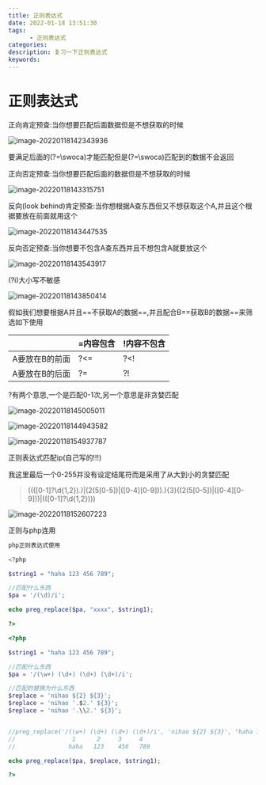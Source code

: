 ```yaml
---
title: 正则表达式
date: 2022-01-18 13:51:30
tags:
      - 正则表达式
categories:
description: 复习一下正则表达式
keywords:
---
```


# 正则表达式

正向肯定预查:当你想要匹配后面数据但是不想获取的时候

![image-20220118142343936](D:\Code\pojo\Blog\BlogHexo\public\img\正则-1.png)

要满足后面的(?=\swoca)才能匹配但是(?=\swoca)匹配到的数据不会返回



正向否定预查:当你想要匹配后面的数据但是不想获取的时候

![image-20220118143315751](D:\Code\pojo\Blog\BlogHexo\public\img\正则-2.png)



反向(look behind)肯定预查:当你想根据A查东西但又不想获取这个A,并且这个根据要放在前面就用这个

![image-20220118143447535](D:\Code\pojo\Blog\BlogHexo\public\img\正则-3.png)



反向否定预查:当你想要不包含A查东西并且不想包含A就要放这个

![image-20220118143543917](D:\Code\pojo\Blog\BlogHexo\public\img\正则-4.png)



(?i)大小写不敏感

![image-20220118143850414](D:\Code\pojo\Blog\BlogHexo\public\img\正则-5.png)



假如我们想要根据A并且==不获取A的数据==,并且配合B==获取B的数据==来筛选如下使用

|                | =内容包含 | !内容不包含 |
| -------------- | --------- | ----------- |
| A要放在B的前面 | ?<=       | ?<!         |
| A要放在B的后面 | ?=        | ?!          |

?有两个意思,一个是匹配0-1次,另一个意思是非贪婪匹配

![image-20220118145005011](D:\Code\pojo\Blog\BlogHexo\public\img\正则-7.png)



![image-20220118144943582](D:\Code\pojo\Blog\BlogHexo\public\img\正则-6.png)



![image-20220118154937787](D:\Code\pojo\Blog\BlogHexo\public\img\正则-9.png)





正则表达式匹配ip(自己写的!!!)

我这里最后一个0-255并没有设定结尾符而是采用了从大到小的贪婪匹配

> ((([0-1]?\d{1,2})\.)|(2(5[0-5])|([0-4][0-9]))\.){3}((2(5[0-5])|([0-4][0-9]))|(([0-1]?\d{1,2})))

![image-20220118152607223](D:\Code\pojo\Blog\BlogHexo\public\img\正则-8.png)



正则与php连用

```php
php正则表达式使用

<?php

$string1 = "haha 123 456 789";

//匹配什么东西
$pa = '/(\d)/i';

echo preg_replace($pa, "xxxx", $string1);

?>

<?php

$string1 = "haha 123 456 789";

//匹配什么东西
$pa = '/(\w+) (\d+) (\d+) (\d+)/i';

//匹配的替换为什么东西
$replace = 'nihao ${2} ${3}';
$replace = 'nihao '.$2.' ${3}';
$replace = 'nihao '.\\2.' ${3}';


//preg_replace('/(\w+) (\d+) (\d+) (\d+)/i', 'nihao ${2} ${3}', "haha 123 456 789");
//                1      2     3     4
//               haha   123    456   789

echo preg_replace($pa, $replace, $string1);

?>
```

